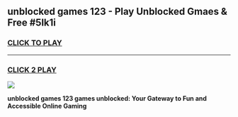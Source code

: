 
## unblocked games 123 - Play Unblocked Gmaes & Free #5lk1i
<h3>
<a href="https://premium.freeplayer.one?title=unblocked_games_123&ref=01M">CLICK TO PLAY</a></h3>
<hr>

<h3>
<a href="https://premium.freeplayer.one?title=unblocked_games_123&ref=01M">CLICK 2 PLAY</a>
  
</h3>

<a href="https://premium.freeplayer.one?title=unblocked_games_123&ref=01M"><img src="https://clearcache.store/games.png"></a>


**unblocked games 123 games unblocked: Your Gateway to Fun and Accessible Online Gaming**
